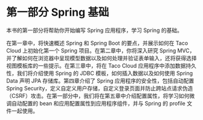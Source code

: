 # 第一部分 Spring 基础

本书的第一部分将帮助你开始编写 Spring 应用程序，学习 Spring 的基础。

在第一章中，将快速概述 Spring 和 Spring Boot 的要点，并展示如何在 Taco Cloud 上初始化第一个 Spring 项目。在第二章中，你将深入研究 Spring MVC，并了解如何在浏览器中呈现模型数据以及如何处理并验证表单输入，还将获得选择视图模板库的一些提示。在第三章中，将在 Taco Cloud 应用程序中添加数据持久性，我们将介绍使用 Spring 的 JDBC 模板，如何插入数据以及如何使用 Spring Data 声明 JPA 存储库。第四章介绍了 Spring 应用程序的安全性，包括自动配置 Spring Security，定义自定义用户存储，自定义登录页面并防止跨站点请求伪造（CSRF）攻击。在第一部分中，我们将在第五章中介绍配置属性，将学习如何微调自动配置的 bean 和应用配置属性到应用程序组件，并与 Spring 的 profile 文件一起使用。

